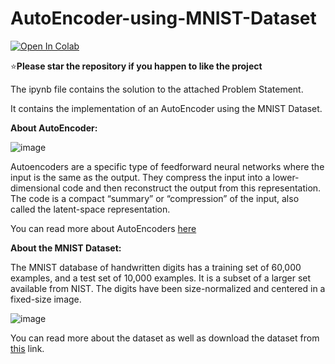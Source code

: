 # AutoEncoder-using-MNIST-Dataset

[![Open In Colab](https://colab.research.google.com/assets/colab-badge.svg)](AutoEncoder.ipynb)

:star:**Please star the repository if you happen to like the project**

The ipynb file contains the solution to the attached Problem Statement.

It contains the implementation of an AutoEncoder using the MNIST Dataset.

**About AutoEncoder:** 

![image](https://user-images.githubusercontent.com/55259635/185758611-5b6fa34a-2826-4a45-b088-63b3fcfcc4ef.png)

Autoencoders are a specific type of feedforward neural networks where the input is the same as the output. They compress the input into a lower-dimensional code and then reconstruct the output from this representation. The code is a compact “summary” or “compression” of the input, also called the latent-space representation.

You can read more about AutoEncoders [here](https://towardsdatascience.com/applied-deep-learning-part-3-autoencoders-1c083af4d798)

**About the MNIST Dataset:**

The MNIST database of handwritten digits has a training set of 60,000 examples, and a test set of 10,000 examples. It is a subset of a larger set available from NIST. The digits have been size-normalized and centered in a fixed-size image.

![image](https://user-images.githubusercontent.com/55259635/185758685-4f73ea26-fc66-4e0c-8ace-c47fd1abf57d.png)

You can read more about the dataset as well as download the dataset from [this](http://yann.lecun.com/exdb/mnist) link.
